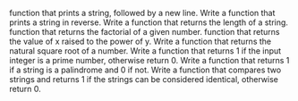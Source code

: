 function that prints a string, followed by a new line.
Write a function that prints a string in reverse.
Write a function that returns the length of a string.
function that returns the factorial of a given number.
function that returns the value of x raised to the power of y.
Write a function that returns the natural square root of a number.
Write a function that returns 1 if the input integer is a prime number, otherwise return 0.
Write a function that returns 1 if a string is a palindrome and 0 if not.
Write a function that compares two strings and returns 1 if the strings can be considered identical, otherwise return 0.
